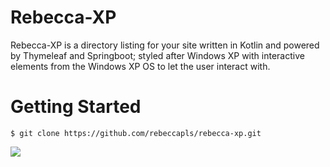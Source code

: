 # Rebecca-XP
Rebecca-XP is a directory listing for your site written in Kotlin and powered by Thymeleaf and Springboot; styled after Windows XP with interactive elements from the Windows XP OS to let the user interact with.
# Getting Started
```
$ git clone https://github.com/rebeccapls/rebecca-xp.git
```

<img src="https://media.discordapp.net/attachments/786480067092938775/951807218532098099/unknown.png?width=1055&height=758">



